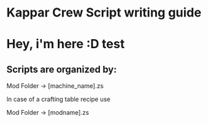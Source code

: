 # Kappar Crew Script writing guide
# Hey, i'm here :D test

## Scripts are organized by:

Mod Folder -> [machine_name].zs

In case of a crafting table recipe use

Mod Folder -> [modname].zs
